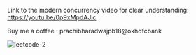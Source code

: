 Link to the modern concurrency video for clear understanding: https://youtu.be/0p9xMpdAJlc

Buy me a coffee : prachibharadwajpb18@okhdfcbank

![leetcode-2](https://github.com/user-attachments/assets/90300d32-42e8-4444-8cc9-f4a6cfec9309)
